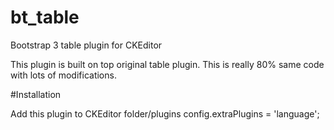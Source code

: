 # bt_table
Bootstrap 3 table plugin for CKEditor

This plugin is built on top original table plugin. This is really 80% same code with lots of modifications.

#Installation

Add this plugin to CKEditor folder/plugins
config.extraPlugins = 'language';
